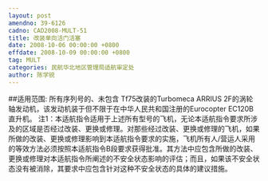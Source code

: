 ```yaml
---
layout: post
amendno: 39-6126
cadno: CAD2008-MULT-51
title: 改装单向活门活塞
date: 2008-10-06 00:00:00 +0800
effdate: 2008-10-09 00:00:00 +0800
tag: MULT
categories: 民航华北地区管理局适航审定处
author: 陈学锐
---
```


##适用范围:
所有序列号的、未包含 Tf75改装的Turbomeca ARRIUS 2F的涡轮轴发动机，该发动机装于但不限于在中华人民共和国注册的Eurocopter EC120B直升机。
注1：本适航指令适用于上述所有型号的飞机，无论本适航指令要求所涉及的区域是否经过改装、更换或修理。对那些经过改装、更换或修理的飞机，如果所做的改装、更换或修理影响到本适航指令要求的实施，飞机所有人/营运人采用的等效方法必须按照本适航指令B段要求获得批准。其方法中应包含所做的改装、更换或修理对本适航指令所阐述的不安全状态影响的评估；而且，如果该不安全状态没有被消除，其要求中应包含针对这种不安全状态的具体的建议措施。

